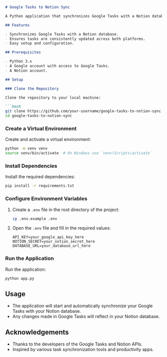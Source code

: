 ```markdown
# Google Tasks to Notion Sync

A Python application that synchronizes Google Tasks with a Notion database, ensuring your tasks are always up-to-date across both platforms. This tool automates the process of keeping your task management streamlined and efficient, leveraging the APIs of both Google Tasks and Notion for seamless integration.

## Features

- Synchronizes Google Tasks with a Notion database.
- Ensures tasks are consistently updated across both platforms.
- Easy setup and configuration.

## Prerequisites

- Python 3.x
- A Google account with access to Google Tasks.
- A Notion account.

## Setup

### Clone the Repository

Clone the repository to your local machine:

```bash
git clone https://github.com/your-username/google-tasks-to-notion-sync.git
cd google-tasks-to-notion-sync
```

### Create a Virtual Environment

Create and activate a virtual environment:

```bash
python -m venv venv
source venv/bin/activate  # On Windows use `venv\Scripts\activate`
```

### Install Dependencies

Install the required dependencies:

```bash
pip install -r requirements.txt
```

### Configure Environment Variables

1. Create a `.env` file in the root directory of the project:

   ```bash
   cp .env.example .env
   ```

2. Open the `.env` file and fill in the required values:

   ```env
   API_KEY=your_google_api_key_here
   NOTION_SECRET=your_notion_secret_here
   DATABASE_URL=your_database_url_here
   ```

### Run the Application

Run the application:

```bash
python app.py
```

## Usage

- The application will start and automatically synchronize your Google Tasks with your Notion database.
- Any changes made in Google Tasks will reflect in your Notion database.

## Acknowledgements

- Thanks to the developers of the Google Tasks and Notion APIs.
- Inspired by various task synchronization tools and productivity apps.

```
